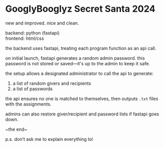 # GooglyBooglyz Secret Santa 2024  

new and improved. nice and clean.  

backend: python (fastapi)  
frontend: html/css  

the backend uses fastapi, treating each program function as an api call.  

on initial launch, fastapi generates a random admin password. this password is not stored or saved—it's up to the admin to keep it safe.  

the setup allows a designated administrator to call the api to generate:  
1. a list of random givers and recipients  
2. a list of passwords  

the api ensures no one is matched to themselves, then outputs `.txt` files with the assignments.  

admins can also restore giver/recipient and password lists if fastapi goes down.  

~the end~  

p.s. don’t ask me to explain everything lol  
